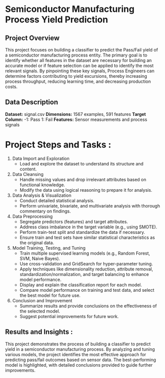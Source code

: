 # Semiconductor Manufacturing Process Yield Prediction

## Project Overview
This project focuses on building a classifier to predict the Pass/Fail yield of a semiconductor manufacturing process entity. The primary goal is to identify whether all features in the dataset are necessary for building an accurate model or if feature selection can be applied to identify the most relevant signals. By pinpointing these key signals, Process Engineers can determine factors contributing to yield excursions, thereby increasing process throughput, reducing learning time, and decreasing production costs.

## Data Description
**Dataset:** signal.csv
**Dimensions:** 1567 examples, 591 features
**Target Column:**
               -1: Pass
                1: Fail
**Features:** Sensor measurements and process signals

# Project Steps and Tasks :
1. Data Import and Exploration
    * Load and explore the dataset to understand its structure and content.
2. Data Cleansing
    * Handle missing values and drop irrelevant attributes based on functional knowledge.
    * Modify the data using logical reasoning to prepare it for analysis.
3. Data Analysis & Visualization
    * Conduct detailed statistical analysis.
    * Perform univariate, bivariate, and multivariate analysis with thorough commentary on findings.
4. Data Preprocessing
    * Segregate predictors (features) and target attributes.
    * Address class imbalance in the target variable (e.g., using SMOTE).
    * Perform train-test split and standardize the data if necessary.
    * Ensure train and test sets have similar statistical characteristics as the original data.
5. Model Training, Testing, and Tuning
    * Train multiple supervised learning models (e.g., Random Forest, SVM, Naive Bayes).
    * Use cross-validation and GridSearch for hyper-parameter tuning.
    * Apply techniques like dimensionality reduction, attribute removal, standardization/normalization, and target balancing to   enhance model performance.
    * Display and explain the classification report for each model.
    * Compare model performance on training and test data, and select the best model for future use.
6. Conclusion and Improvement
    * Summarize results and provide conclusions on the effectiveness of the selected model.
    * Suggest potential improvements for future work.

## Results and Insights :
This project demonstrates the process of building a classifier to predict yield in a semiconductor manufacturing process. By analyzing and tuning various models, the project identifies the most effective approach for predicting pass/fail outcomes based on sensor data. The best-performing model is highlighted, with detailed conclusions provided to guide further improvements.
